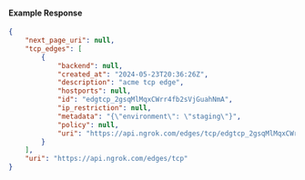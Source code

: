 <!-- Code generated for API Clients. DO NOT EDIT. -->

#### Example Response

```json
{
	"next_page_uri": null,
	"tcp_edges": [
		{
			"backend": null,
			"created_at": "2024-05-23T20:36:26Z",
			"description": "acme tcp edge",
			"hostports": null,
			"id": "edgtcp_2gsqMlMqxCWrr4fb2sVjGuahNmA",
			"ip_restriction": null,
			"metadata": "{\"environment\": \"staging\"}",
			"policy": null,
			"uri": "https://api.ngrok.com/edges/tcp/edgtcp_2gsqMlMqxCWrr4fb2sVjGuahNmA"
		}
	],
	"uri": "https://api.ngrok.com/edges/tcp"
}
```
